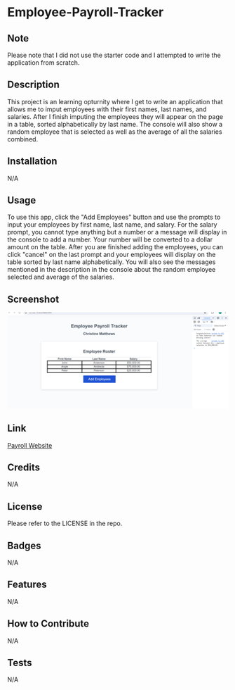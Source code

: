 # Employee-Payroll-Tracker

## Note
Please note that I did not use the starter code and I attempted to write the application from scratch. 

## Description
This project is an learning opturnity where I get to write an application that allows me to imput employees with their first names, last names, and salaries. After I finish imputing the employees they will appear on the page in a table, sorted alphabetically by  last name. The console will also show a random employee that is selected as well as the average of all the salaries combined. 

## Installation
N/A

## Usage
To use this app, click the "Add Employees" button and use the prompts to input your employees by first name, last name, and salary. For the salary prompt, you cannot type anything but a number or a message will display in the console to add a number. Your number will be converted to a dollar amount on the table. After you are finished adding the employees, you can click "cancel" on the last prompt and your employees will display on the table sorted by last name alphabetically. You will also see the messages mentioned in the description in the console about the random employee selected and average of the salaries. 

## Screenshot
<img src="develop/payroll-app.png">

## Link
<a href="https://cmatthews3212.github.io/Employee-Payroll-Tracker/">Payroll Website</a>

## Credits
N/A

## License
Please refer to the LICENSE in the repo.

## Badges
N/A

## Features
N/A

## How to Contribute
N/A

## Tests
N/A
